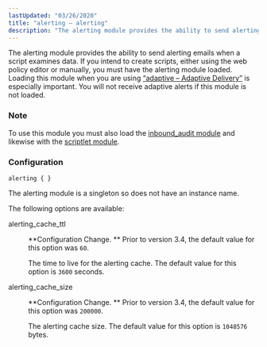 ```yaml
---
lastUpdated: "03/26/2020"
title: "alerting – alerting"
description: "The alerting module provides the ability to send alerting emails when a script examines data If you intend to create scripts either using the web policy editor or manually you must have the alerting module loaded Loading this module when you are using Section 14 2 adaptive Adaptive Delivery is..."
---
```


<a name="idp17566608"></a> 

The alerting module provides the ability to send alerting emails when a script examines data. If you intend to create scripts, either using the web policy editor or manually, you must have the alerting module loaded. Loading this module when you are using [“adaptive – Adaptive Delivery”](/momentum/3/3-reference/3-reference-modules-adaptive) is especially important. You will not receive adaptive alerts if this module is not loaded.

### Note

To use this module you must also load the [inbound_audit module](/momentum/3/3-reference/3-reference-modules-inbound-audit) and likewise with the [scriptlet module](/momentum/3/3-reference/3-reference-modules-scriptlet).

### <a name="modules.alertingconfiguration"></a> Configuration

`alerting { }`

The alerting module is a singleton so does not have an instance name.

The following options are available:

<dl class="variablelist">

<dt>alerting_cache_ttl</dt>

<dd>

**Configuration Change. ** Prior to version 3.4, the default value for this option was `60`.

The time to live for the alerting cache. The default value for this option is `3600` seconds.

</dd>

<dt>alerting_cache_size</dt>

<dd>

**Configuration Change. ** Prior to version 3.4, the default value for this option was `200000`.

The alerting cache size. The default value for this option is `1048576` bytes.

</dd>

</dl>